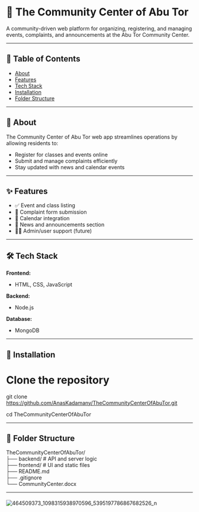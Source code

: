 # 📌 The Community Center of Abu Tor

A community-driven web platform for organizing, registering, and managing events, complaints, and announcements at the Abu Tor Community Center.

---

## 🧭 Table of Contents

- [About](#about)
- [Features](#features)
- [Tech Stack](#tech-stack)
- [Installation](#installation)
- [Folder Structure](#folder-structure)
---

## 📖 About

The Community Center of Abu Tor web app streamlines operations by allowing residents to:

- Register for classes and events online
- Submit and manage complaints efficiently
- Stay updated with news and calendar events

---

## ✨ Features

- ✅ Event and class listing
- 📝 Complaint form submission
- 📅 Calendar integration
- 📢 News and announcements section
- 🧑‍💻 Admin/user support (future)

---

## 🛠️ Tech Stack

**Frontend:**
- HTML, CSS, JavaScript

**Backend:**
- Node.js 

**Database:**
- MongoDB 

---

## 🚀 Installation

# Clone the repository
git clone https://github.com/AnasKadamany/TheCommunityCenterOfAbuTor.git <br>

cd TheCommunityCenterOfAbuTor

---
## 📂 Folder Structure

TheCommunityCenterOfAbuTor/ <br>
├── backend/         # API and server logic <br>
├── frontend/        # UI and static files <br>
├── README.md <br>
├── .gitignore <br>
└── CommunityCenter.docx <br>

---
####
![464509373_1098315938970596_5395197786867682526_n](https://github.com/user-attachments/assets/7e0c9dd4-1984-4d2a-9e0f-b318612e9893)

